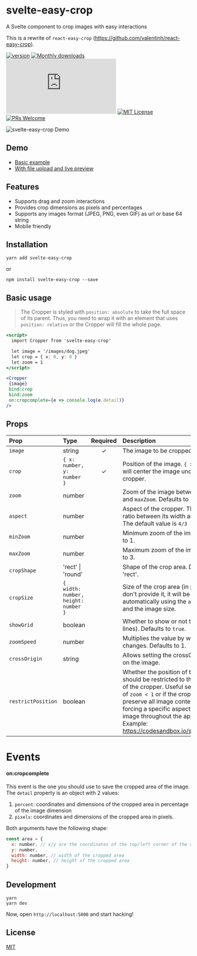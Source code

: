 # svelte-easy-crop

A Svelte component to crop images with easy interactions

This is a rewrite of `react-easy-crop` (https://github.com/valentinh/react-easy-crop).

[![version][version-badge]][package] [![Monthly downloads][npmstats-badge]][npmstats] ![gzip size][gzip-badge]  [![MIT License][license-badge]][license] [![PRs Welcome][prs-badge]][prs]

![svelte-easy-crop Demo](https://user-images.githubusercontent.com/2678610/41561426-365e7a44-734a-11e8-8e0e-1c04251f53e4.gif)

## Demo

- [Basic example](https://codesandbox.io/s/svelte-easy-crop-basic-demo-q1005?file=/App.svelte)
- [With file upload and live preview](https://codesandbox.io/s/svelte-easy-crop-with-file-upload-and-live-preview-36xsr)

## Features

- Supports drag and zoom interactions
- Provides crop dimensions as pixels and percentages
- Supports any images format (JPEG, PNG, even GIF) as url or base 64 string
- Mobile friendly

## Installation

```shell
yarn add svelte-easy-crop
```

or

```shell
npm install svelte-easy-crop --save
```

## Basic usage

> The Cropper is styled with `position: absolute` to take the full space of its parent.
> Thus, you need to wrap it with an element that uses `position: relative` or the Cropper will fill the whole page.

```jsx
<script>
  import Cropper from 'svelte-easy-crop'

  let image = '/images/dog.jpeg'
  let crop = { x: 0, y: 0 }
  let zoom = 1
</script>

<Cropper
 {image}
 bind:crop
 bind:zoom
 on:cropcomplete={e => console.log(e.detail)}
/>
```

## Props

| Prop               | Type                                | Required | Description                                                                                                                                                                                                                                                                                                 |
| :----------------- | :---------------------------------- | :------: | :---------------------------------------------------------------------------------------------------------------------------------------------------------------------------------------------------------------------------------------------------------------------------------------------------------- |
| `image`            | string                              |    ✓     | The image to be cropped.                                                                                                                                                                                                                                                                                    |
| `crop`             | `{ x: number, y: number }`          |    ✓     | Position of the image. `{ x: 0, y: 0 }` will center the image under the cropper.                                                                                                                                                                                                                            |
| `zoom`             | number                              |          | Zoom of the image between `minZoom` and `maxZoom`. Defaults to 1.                                                                                                                                                                                                                                           |
| `aspect`           | number                              |          | Aspect of the cropper. The value is the ratio between its width and its height. The default value is `4/3`                                                                                                                                                                                                  |
| `minZoom`          | number                              |          | Minimum zoom of the image. Defaults to 1.                                                                                                                                                                                                                                                                   |
| `maxZoom`          | number                              |          | Maximum zoom of the image. Defaults to 3.                                                                                                                                                                                                                                                                   |
| `cropShape`        | 'rect' \| 'round'                   |          | Shape of the crop area. Defaults to 'rect'.                                                                                                                                                                                                                                                                 |
| `cropSize`         | `{ width: number, height: number }` |          | Size of the crop area (in pixels). If you don't provide it, it will be computed automatically using the `aspect` prop and the image size.                                                                                                                                                                   |
| `showGrid`         | boolean                             |          | Whether to show or not the grid (third-lines). Defaults to `true`.                                                                                                                                                                                                                                          |
| `zoomSpeed`        | number                              |          | Multiplies the value by which the zoom changes. Defaults to 1.                                                                                                                                                                                                                                              |
| `crossOrigin`      | string                              |          | Allows setting the crossOrigin attribute on the image.                                                                                                                                                                                                                                                      |
| `restrictPosition` | boolean                             |          | Whether the position of the image should be restricted to the boundaries of the cropper. Useful setting in case of `zoom < 1` or if the cropper should preserve all image content while forcing a specific aspect ratio for image throughout the application. Example: https://codesandbox.io/s/1rmqky233q. |

# Events

#### on:cropcomplete

This event is the one you should use to save the cropped area of the image. The `detail` property is an object with 2 values:

1. `percent`: coordinates and dimensions of the cropped area in percentage of the image dimension
1. `pixels`: coordinates and dimensions of the cropped area in pixels.

Both arguments have the following shape:

```js
const area = {
  x: number, // x/y are the coordinates of the top/left corner of the cropped area
  y: number,
  width: number, // width of the cropped area
  height: number, // height of the cropped area
}
```

## Development

```shell
yarn
yarn dev
```

Now, open `http://localhost:5000` and start hacking!

## License

[MIT](https://github.com/ValentinH/svelte-easy-crop/blob/master/LICENSE)

[npm]: https://www.npmjs.com/
[node]: https://nodejs.org
[version-badge]: https://img.shields.io/npm/v/svelte-easy-crop.svg?style=flat-square
[package]: https://www.npmjs.com/package/svelte-easy-crop
[downloads-badge]: https://img.shields.io/npm/dm/svelte-easy-crop.svg?style=flat-square
[npmstats]: http://npm-stat.com/charts.html?package=svelte-easy-crop&from=2018-06-18
[npmstats-badge]: https://img.shields.io/npm/dm/svelte-easy-crop.svg?style=flat-square
[gzip-badge]: http://img.badgesize.io/https://unpkg.com/svelte-easy-crop@1.0.0/index.js?compression=gzip&style=flat-square
[license-badge]: https://img.shields.io/badge/license-MIT-blue.svg?style=flat-square
[license]: https://github.com/ValentinH/svelte-easy-crop/blob/master/LICENSE
[prs-badge]: https://img.shields.io/badge/PRs-welcome-brightgreen.svg?style=flat-square
[prs]: http://makeapullrequest.com
